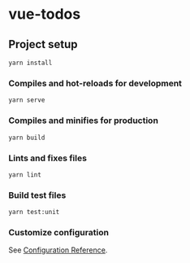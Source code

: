 # vue-todos

## Project setup
```
yarn install
```

### Compiles and hot-reloads for development
```
yarn serve
```

### Compiles and minifies for production
```
yarn build
```

### Lints and fixes files
```
yarn lint
```

### Build test files
```
yarn test:unit
```

### Customize configuration
See [Configuration Reference](https://cli.vuejs.org/config/).
